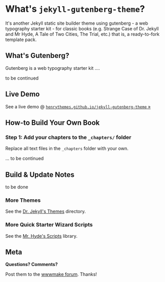 # What's `jekyll-gutenberg-theme`?

It's another Jekyll static site builder theme
using gutenberg - a web typography starter kit - for classic books
(e.g. Strange Case of Dr. Jekyll and Mr Hyde, A Tale of Two Cities, The Trial, etc.)
that is, a ready-to-fork template pack.


## What's Gutenberg?

Gutenberg is a web typography starter kit ....

to be continued



## Live Demo

See a live demo @ [`henrythemes.github.io/jekyll-gutenberg-theme` »](http://henrythemes.github.io/jekyll-gutenberg-theme)


## How-to Build Your Own Book

### Step 1: Add your chapters to the `_chapters/` folder

Replace all text files in the `_chapters` folder with your own.

... to be continued


## Build & Update Notes

to be done


### More Themes

See the [Dr. Jekyll's Themes](https://drjekyllthemes.github.io) directory.

### More Quick Starter Wizard Scripts

See the [Mr. Hyde's Scripts](https://github.com/mrhydescripts/scripts) library.


## Meta

**Questions? Comments?**

Post them to the [wwwmake forum](http://groups.google.com/group/wwwmake). Thanks!
